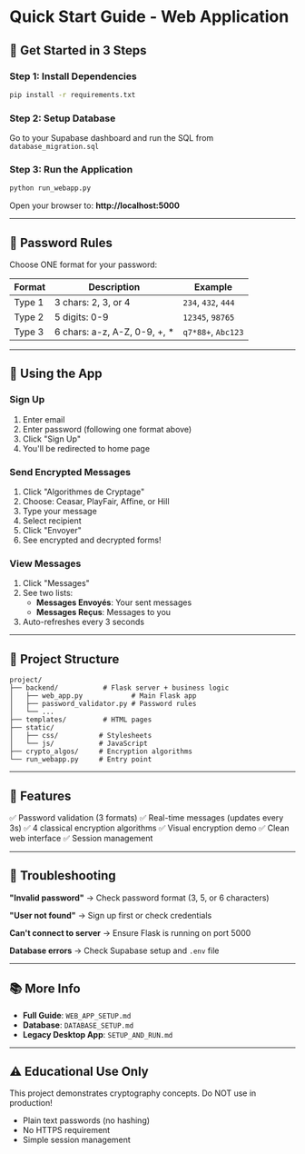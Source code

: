 # Quick Start Guide - Web Application

## 🚀 Get Started in 3 Steps

### Step 1: Install Dependencies

```bash
pip install -r requirements.txt
```

### Step 2: Setup Database

Go to your Supabase dashboard and run the SQL from `database_migration.sql`

### Step 3: Run the Application

```bash
python run_webapp.py
```

Open your browser to: **http://localhost:5000**

---

## 🔑 Password Rules

Choose ONE format for your password:

| Format | Description | Example |
|--------|-------------|---------|
| Type 1 | 3 chars: 2, 3, or 4 | `234`, `432`, `444` |
| Type 2 | 5 digits: 0-9 | `12345`, `98765` |
| Type 3 | 6 chars: a-z, A-Z, 0-9, +, * | `q7*88+`, `Abc123` |

---

## 📖 Using the App

### Sign Up
1. Enter email
2. Enter password (following one format above)
3. Click "Sign Up"
4. You'll be redirected to home page

### Send Encrypted Messages
1. Click "Algorithmes de Cryptage"
2. Choose: Ceasar, PlayFair, Affine, or Hill
3. Type your message
4. Select recipient
5. Click "Envoyer"
6. See encrypted and decrypted forms!

### View Messages
1. Click "Messages"
2. See two lists:
   - **Messages Envoyés**: Your sent messages
   - **Messages Reçus**: Messages to you
3. Auto-refreshes every 3 seconds

---

## 📁 Project Structure

```
project/
├── backend/           # Flask server + business logic
│   ├── web_app.py            # Main Flask app
│   ├── password_validator.py # Password rules
│   └── ...
├── templates/         # HTML pages
├── static/
│   ├── css/          # Stylesheets
│   └── js/           # JavaScript
├── crypto_algos/     # Encryption algorithms
└── run_webapp.py     # Entry point
```

---

## 🎨 Features

✅ Password validation (3 formats)
✅ Real-time messages (updates every 3s)
✅ 4 classical encryption algorithms
✅ Visual encryption demo
✅ Clean web interface
✅ Session management

---

## 🐛 Troubleshooting

**"Invalid password"**
→ Check password format (3, 5, or 6 characters)

**"User not found"**
→ Sign up first or check credentials

**Can't connect to server**
→ Ensure Flask is running on port 5000

**Database errors**
→ Check Supabase setup and `.env` file

---

## 📚 More Info

- **Full Guide**: `WEB_APP_SETUP.md`
- **Database**: `DATABASE_SETUP.md`
- **Legacy Desktop App**: `SETUP_AND_RUN.md`

---

## ⚠️ Educational Use Only

This project demonstrates cryptography concepts. Do NOT use in production!
- Plain text passwords (no hashing)
- No HTTPS requirement
- Simple session management
